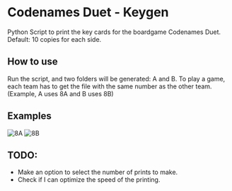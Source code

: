 # Codenames Duet - Keygen
 Python Script to print the key cards for the boardgame Codenames Duet. Default: 10 copies for each side. 
 
 
## How to use
 Run the script, and two folders will be generated: A and B.
 To play a game, each team has to get the file with the same number as the other team.
 (Example, A uses 8A and B uses 8B)
 
## Examples
![8A](https://user-images.githubusercontent.com/15129396/89718887-29b80f80-d9c3-11ea-9244-089cc785d4f9.png)
![8B](https://user-images.githubusercontent.com/15129396/89718891-33417780-d9c3-11ea-9ae3-3d801decd94b.png)

## TODO:
 + Make an option to select the number of prints to make. 
 + Check if I can optimize the speed of the printing. 
